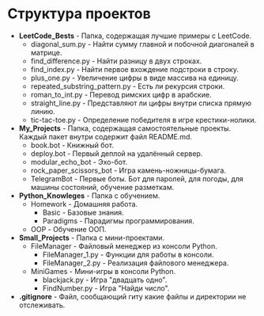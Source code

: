 # Структура проектов

- **LeetCode_Bests** - Папка, содержащая лучшие примеры с LeetCode.
  - diagonal_sum.py - Найти сумму главной и побочной диагоналей в матрице.
  - find_difference.py - Найти разницу в двух строках.
  - find_index.py - Найти первое вхождение подстроки в строку.
  - plus_one.py - Увеличение цифры в виде массива на единицу.
  - repeated_substring_pattern.py - Есть ли рекурсия строки.
  - roman_to_int.py - Перевод римских цифр в арабские.
  - straight_line.py - Представляют ли цифры внутри списка прямую линию.
  - tic-tac-toe.py - Определение победителя в игре крестики-нолики.
- **My_Projects** - Папка, содержащая самостоятельные проекты. Каждый пакет внутри содержит файл README.md.
  - book.bot - Книжный бот.
  - deploy.bot - Первый деплой на удалённый сервер.
  - modular_echo_bot - Эхо-бот.
  - rock_paper_scissors_bot - Игра камень-ножницы-бумага.
  - TelegramBot - Первые боты. Бот для паролей, для погоды, для машины состояний, обучение разметкам.
- **Python_Knowleges** - Папка с обучением.
  - Homework - Домашняя работа.
    - Basic - Базовые знания.
    - Paradigms - Парадигмы программирования.
  - OOP - Обучение ООП.
- **Small_Projects** - Папка с мини-проектами.
  - FileManager - Файловый менеджер из консоли Python.
    - FileManager_1.py - Функции для работы в консоли.
    - FileManager_2.py - Реализация файлового менеджера.
  - MiniGames - Мини-игры в консоли Python.
    - blackjack.py - Игра "двадцать одно".
    - FindNumber.py - Игра "Найди число".
- **.gitignore** - Файл, сообщающий гиту какие файлы и директории не отслеживать.